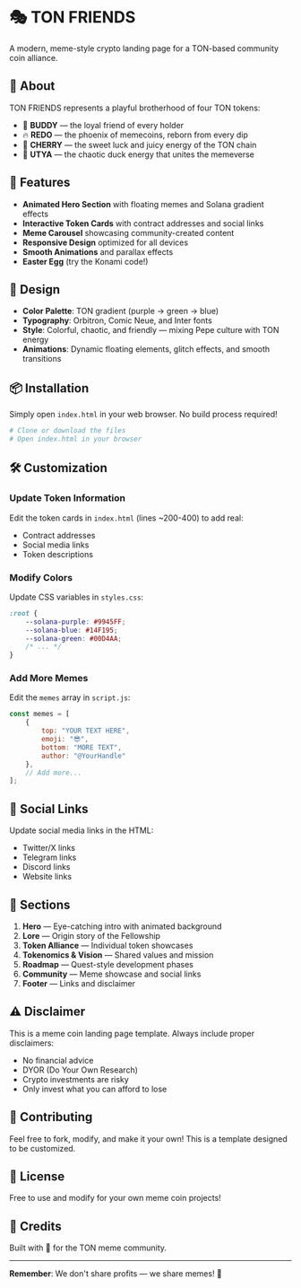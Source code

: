 # 🎭 TON FRIENDS

A modern, meme-style crypto landing page for a TON-based community coin alliance.

## 🌟 About

TON FRIENDS represents a playful brotherhood of four TON tokens:

- 🌟 **BUDDY** — the loyal friend of every holder
- 🔥 **REDO** — the phoenix of memecoins, reborn from every dip
- 🍒 **CHERRY** — the sweet luck and juicy energy of the TON chain
- 🦆 **UTYA** — the chaotic duck energy that unites the memeverse

## 🚀 Features

- **Animated Hero Section** with floating memes and Solana gradient effects
- **Interactive Token Cards** with contract addresses and social links
- **Meme Carousel** showcasing community-created content
- **Responsive Design** optimized for all devices
- **Smooth Animations** and parallax effects
- **Easter Egg** (try the Konami code!)

## 🎨 Design

- **Color Palette**: TON gradient (purple → green → blue)
- **Typography**: Orbitron, Comic Neue, and Inter fonts
- **Style**: Colorful, chaotic, and friendly — mixing Pepe culture with TON energy
- **Animations**: Dynamic floating elements, glitch effects, and smooth transitions

## 📦 Installation

Simply open `index.html` in your web browser. No build process required!

```bash
# Clone or download the files
# Open index.html in your browser
```

## 🛠️ Customization

### Update Token Information

Edit the token cards in `index.html` (lines ~200-400) to add real:
- Contract addresses
- Social media links
- Token descriptions

### Modify Colors

Update CSS variables in `styles.css`:
```css
:root {
    --solana-purple: #9945FF;
    --solana-blue: #14F195;
    --solana-green: #00D4AA;
    /* ... */
}
```

### Add More Memes

Edit the `memes` array in `script.js`:
```javascript
const memes = [
    {
        top: "YOUR TEXT HERE",
        emoji: "😎",
        bottom: "MORE TEXT",
        author: "@YourHandle"
    },
    // Add more...
];
```

## 📱 Social Links

Update social media links in the HTML:
- Twitter/X links
- Telegram links
- Discord links
- Website links

## 🎯 Sections

1. **Hero** — Eye-catching intro with animated background
2. **Lore** — Origin story of the Fellowship
3. **Token Alliance** — Individual token showcases
4. **Tokenomics & Vision** — Shared values and mission
5. **Roadmap** — Quest-style development phases
6. **Community** — Meme showcase and social links
7. **Footer** — Links and disclaimer

## ⚠️ Disclaimer

This is a meme coin landing page template. Always include proper disclaimers:
- No financial advice
- DYOR (Do Your Own Research)
- Crypto investments are risky
- Only invest what you can afford to lose

## 🤝 Contributing

Feel free to fork, modify, and make it your own! This is a template designed to be customized.

## 📄 License

Free to use and modify for your own meme coin projects!

## 🎉 Credits

Built with 💎 for the TON meme community.

---

**Remember**: We don't share profits — we share memes! 🚀
